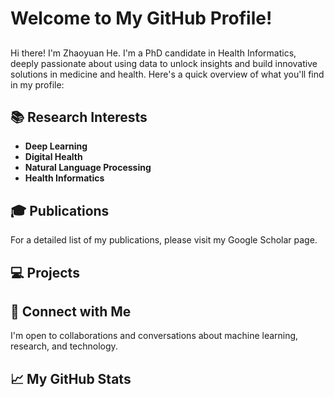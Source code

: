 # Welcome to My GitHub Profile!
## 
Hi there! I'm Zhaoyuan He. I'm a PhD candidate in Health Informatics, deeply passionate about using data to unlock insights and build innovative solutions in medicine and health. Here's a quick overview of what you'll find in my profile:

## 📚 Research Interests
- **Deep Learning**
- **Digital Health**
- **Natural Language Processing**
- **Health Informatics**

## 🎓 Publications
For a detailed list of my publications, please visit my Google Scholar page.

## 💻 Projects


## 🤝 Connect with Me
I'm open to collaborations and conversations about machine learning, research, and technology.



## 📈 My GitHub Stats
